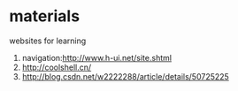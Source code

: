 # materials
websites for learning</br>
1. navigation:http://www.h-ui.net/site.shtml</br>
2. http://coolshell.cn/</br>
3. http://blog.csdn.net/w2222288/article/details/50725225</br>
